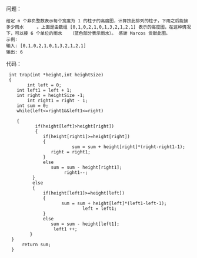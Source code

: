 问题：


    给定 n 个非负整数表示每个宽度为 1 的柱子的高度图，计算按此排列的柱子，下雨之后能接多少雨水     。上面是由数组 [0,1,0,2,1,0,1,3,2,1,2,1] 表示的高度图，在这种情况下，可以接 6 个单位的雨水   （蓝色部分表示雨水）。 感谢 Marcos 贡献此图。
    示例:
    输入: [0,1,0,2,1,0,1,3,2,1,2,1]
    输出: 6

代码：


     int trap(int *height,int heightSize)
     {
            int left = 0;
	    int left1 = left + 1;
	    int right = heightSize -1;
            int right1 = right - 1;
	    int sum = 0;
	    while(left<=right1&&left1<=right)

	    {
	           if(height[left]>height[right])
	           {
		          if(height[right1]>=height[right])
		          {
	                         sum = sum + height[right]*(right-right1-1);
			         right = right1;
		          }
		          else
			         sum = sum - height[right1];
                          right1--;
	          }
	          else
	          {
		          if(height[left1]>=height[left])
		          {
		                 sum = sum + height[left]*(left1-left-1);
                                 left = left1;
		          }
		          else
			         sum = sum - height[left1];
	                  left1 ++;
	         }
	  }
          return sum;
      }
